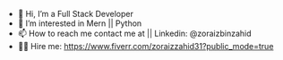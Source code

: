 - 👋 Hi, I’m a Full Stack Developer
- 👀 I’m interested in Mern || Python
- 📫 How to reach me contact me at || Linkedin: @zoraizbinzahid 
- 👨‍💻 Hire me: https://www.fiverr.com/zoraizzahid31?public_mode=true                                           

<!---
zoraizzahid/zoraizzahid is a ✨ special ✨ repository because its `README.md` (this file) appears on your GitHub profile.
You can click the Preview link to take a look at your changes.
--->
